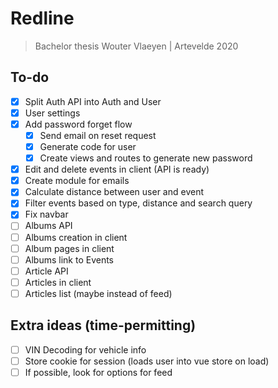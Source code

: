 # Redline
> Bachelor thesis Wouter Vlaeyen | Artevelde 2020

## To-do

- [x] Split Auth API into Auth and User
- [x] User settings
- [x] Add password forget flow
  - [x] Send email on reset request
  - [x] Generate code for user
  - [x] Create views and routes to generate new password
- [x] Edit and delete events in client (API is ready)
- [x] Create module for emails
- [x] Calculate distance between user and event
- [x] Filter events based on type, distance and search query
- [x] Fix navbar
- [ ] Albums API
- [ ] Albums creation in client
- [ ] Album pages in client
- [ ] Albums link to Events
- [ ] Article API
- [ ] Articles in client
- [ ] Articles list (maybe instead of feed) 

## Extra ideas (time-permitting)
- [ ] VIN Decoding for vehicle info
- [ ] Store cookie for session (loads user into vue store on load)
- [ ] If possible, look for options for feed